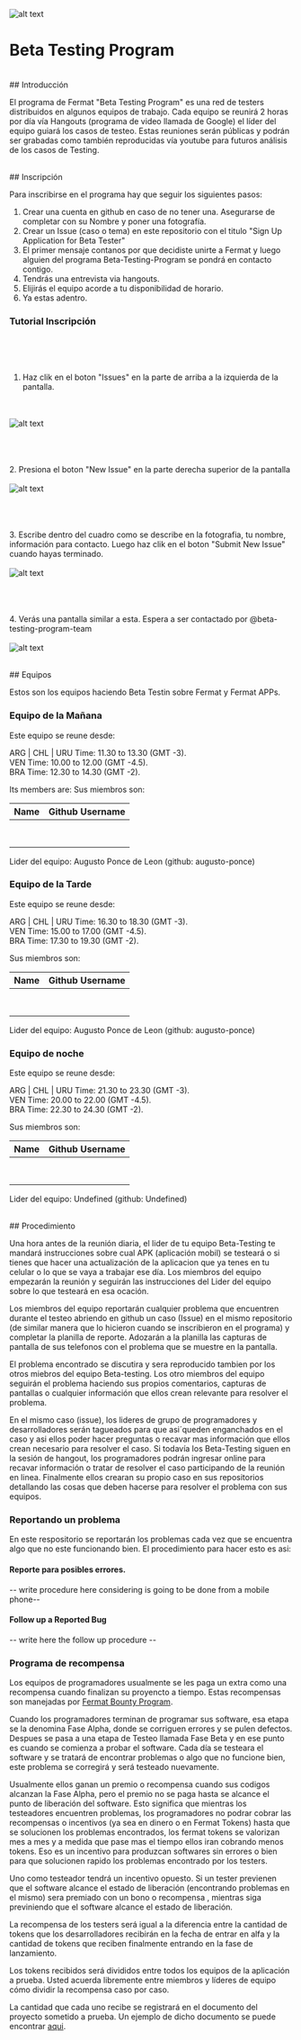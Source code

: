 <!-- all links tested by laderuner -->
![alt text](https://github.com/bitDubai/media-kit/blob/master/MediaKit/Fermat%20Branding/Fermat%20Logotype/Fermat_Logo_3D.png "Fermat Logo")

# Beta Testing Program

<br>
## Introducción 

El programa de Fermat "Beta Testing Program" es una red de testers distribuidos en algunos equipos de trabajo. Cada equipo se reunirá 2 horas por día vía Hangouts (programa de video llamada de Google) el líder del equipo guiará los casos de testeo. Estas reuniones serán públicas y podrán ser grabadas como también reproducidas vía youtube para futuros análisis de los casos de Testing.


<br>
## Inscripción

Para inscribirse en el programa hay que seguir los siguientes pasos:

1. Crear una cuenta en github en caso de no tener una. Asegurarse de completar con su Nombre y poner una fotografía.
2. Crear un Issue (caso o tema) en este repositorio con el titulo "Sign Up Application for Beta Tester"
3. El primer mensaje contanos por que decidiste unirte a Fermat y luego alguien del programa Beta-Testing-Program se pondrá en contacto contigo.
4. Tendrás una entrevista via hangouts.
5. Elijirás el equipo acorde a tu disponibilidad de horario.
6. Ya estas adentro.



### Tutorial Inscripción

<br><br><br>
1. Haz clik en el boton "Issues" en la parte de arriba a la izquierda de la pantalla.

<br><br>
![alt text](https://github.com/bitDubai/beta-testing-program/blob/master/Tester-Tutorial-1.png "Tutorial 1")

<br><br><br>
2.  Presiona el boton "New Issue" en la parte derecha superior de la pantalla
<br><br>
![alt text](https://github.com/bitDubai/beta-testing-program/blob/master/Tester-Tutorial-2.png "Tutorial 2")

<br><br><br>
3. Escribe dentro del cuadro como se describe en la fotografia, tu nombre, información para contacto. Luego haz clik en el boton "Submit New Issue" cuando hayas terminado.
<br><br>
![alt text](https://github.com/bitDubai/beta-testing-program/blob/master/Tester-Tutorial-3.png "Tutorial 3")

<br><br><br>
4. Verás una pantalla similar a esta. Espera a ser contactado por @beta-testing-program-team
<br><br>
![alt text](https://github.com/bitDubai/beta-testing-program/blob/master/Tester-Tutorial-4.png "Tutorial 4")




<br>
## Equipos


Estos son los equipos haciendo Beta Testin sobre Fermat y Fermat APPs.

### Equipo de la Mañana 

Este equipo se reune desde: 

ARG | CHL | URU Time: 11.30 to 13.30 (GMT -3). <br>
VEN Time: 10.00 to 12.00 (GMT -4.5). <br>
BRA Time: 12.30 to 14.30 (GMT -2). <br>

Its members are:
Sus miembros son:

|Name|Github Username|
|:--:|:--:|
|    |    |
|    |    |
|    |    |
|    |    |
|    |    |
|    |    |
|    |    |
|    |    |

Lider del equipo: Augusto Ponce de Leon (github: augusto-ponce)

### Equipo de la Tarde

Este equipo se reune desde:

ARG | CHL | URU Time: 16.30 to 18.30 (GMT -3). <br>
VEN Time: 15.00 to 17.00 (GMT -4.5). <br>
BRA Time: 17.30 to 19.30 (GMT -2). <br>

Sus miembros son:

|Name|Github Username|
|:--:|:--:|
|    |    |
|    |    |
|    |    |
|    |    |
|    |    |
|    |    |
|    |    |
|    |    |

Lider del equipo: Augusto Ponce de Leon (github: augusto-ponce)

### Equipo de noche


Este equipo se reune desde:

ARG | CHL | URU Time: 21.30 to 23.30 (GMT -3). <br>
VEN Time: 20.00 to 22.00 (GMT -4.5). <br>
BRA Time: 22.30 to 24.30 (GMT -2). <br>

Sus miembros son:

|Name|Github Username|
|:--:|:--:|
|    |    |
|    |    |
|    |    |
|    |    |
|    |    |
|    |    |
|    |    |
|    |    |

Lider del equipo: Undefined (github: Undefined)

<br>
## Procedimiento

Una hora antes de la reunión diaria, el lider de tu equipo Beta-Testing te mandará instrucciones sobre cual APK (aplicación mobil) se testeará o si tienes que hacer una actualización de la aplicacion que ya tenes en tu celular o lo que se vaya a trabajar ese día. Los miembros del equipo empezarán la reunión y seguirán las instrucciones del Lider del equipo sobre lo que testeará en esa ocación. 

Los miembros del equipo reportarán cualquier problema que encuentren durante el testeo abriendo en github un caso (Issue) en el mismo repositorio (de similar manera que lo hicieron cuando se inscribieron en el programa) y completar la planilla de reporte. Adozarán a la planilla las capturas de pantalla de sus telefonos con el problema que se muestre en la pantalla. 

El problema encontrado se discutira y sera reproducido tambien por los otros miebros del equipo Beta-testing. Los otro miembros del equipo seguirán el problema haciendo sus propios comentarios, capturas de pantallas o cualquier información que ellos crean relevante para resolver el problema.

En el mismo caso (issue), los lideres de grupo de programadores y desarrolladores serán tagueados para que asi´queden enganchados en el caso y asi ellos poder hacer preguntas o recavar mas información que ellos crean necesario para resolver el caso. Si todavía los Beta-Testing siguen en la sesión de hangout, los programadores podrán ingresar online para recavar información o tratar de resolver el caso participando de la reunión en linea. Finalmente ellos crearan su propio caso en sus repositorios detallando las cosas que deben hacerse para resolver el problema con sus equipos.

### Reportando un problema

En este respositorio se reportarán los problemas cada vez que se encuentra algo que no este funcionando bien. El procedimiento para hacer esto es asi: 

#### Reporte para posibles errores.

-- write procedure here considering is going to be done from a mobile phone--

#### Follow up a Reported Bug

-- write here the follow up procedure --

### Programa de recompensa

Los equipos de programadores usualmente se les paga un extra como una recompensa cuando finalizan su proyencto a tiempo. Estas recompensas son manejadas por  [Fermat Bounty Program](https://github.com/bitDubai/bounty-program).

Cuando los programadores terminan de programar sus software, esa etapa se la denomina Fase Alpha, donde se corriguen errores y se pulen defectos. Despues se pasa a una etapa de Testeo llamada Fase Beta y en ese punto es cuando se comienza a probar el software.
Cada día se testeara el software y se tratará de encontrar problemas o algo que no funcione bien, este problema se corregirá y será testeado nuevamente.

Usualmente ellos ganan un premio o recompensa cuando sus codigos alcanzan la Fase Alpha, pero el premio no se paga hasta se alcance el punto de liberación del software. Esto significa que mientras los testeadores encuentren problemas, los programadores no podrar cobrar las recompensas o incentivos (ya sea en dinero o en Fermat Tokens) hasta que se solucionen los problemas encontrados, los fermat tokens se valorizan mes a mes y a medida que pase mas el tiempo ellos iran cobrando menos tokens. Eso es un incentivo para produzcan softwares sin errores o bien para que solucionen rapido los problemas encontrado por los testers.

Uno como testeador tendrá un incentivo opuesto. Si un tester previenen que el software alcance el estado de liberación (encontrando problemas en el mismo) sera premiado con un bono o recompensa , mientras siga previniendo que el software alcance el estado de liberación.

La recompensa de los testers será igual a la diferencia entre la cantidad de tokens que los  desarrolladores recibirán en la fecha de entrar en alfa y la cantidad de tokens que reciben finalmente entrando en la fase de lanzamiento.

Los tokens recibidos será divididos entre todos los equipos de la aplicación a prueba. Usted acuerda libremente entre miembros y líderes de equipo cómo dividir la recompensa caso por caso.

La cantidad que cada uno recibe se registrará en el documento del  proyecto sometido a prueba. Un ejemplo de dicho documento se puede encontrar [aqui](https://github.com/bitDubai/bounty-program/blob/master/bounties/Digital-Asset-Platform.md). 



